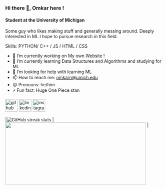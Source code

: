 ### Hi there 👋, Omkar here !
#### Student at the University of Michigan  

Some guy who likes making stuff and generally messing around. Deeply interested in ML I hope to pursue research in this field.

Skills: PYTHON/ C++ / JS / HTML / CSS

- 🔭 I’m currently working on My own Website !  
- 🌱 I’m currently learning Data Structures and Algorithms and studying for ML  
- 🤔 I’m looking for help with learning ML 
- 📫 How to reach me: omkarn@umich.edu 
- 😄 Pronouns: he/him 
- ⚡ Fun fact: Huge One Piece stan 

[<img src='https://cdn.jsdelivr.net/npm/simple-icons@3.0.1/icons/github.svg' alt='github' height='40'>](https://github.com/omin23)  [<img src='https://cdn.jsdelivr.net/npm/simple-icons@3.0.1/icons/linkedin.svg' alt='linkedin' height='40'>](https://www.linkedin.com/in/https://www.linkedin.com/in/omkar-nayak-umk//) [<img src='https://cdn.jsdelivr.net/npm/simple-icons@3.0.1/icons/instagram.svg' alt='instagram' height='40'>](https://www.instagram.com/https://www.instagram.com/omi.n_//)  

|![GitHub streak stats](https://streak-stats.demolab.com/?user=omin23) | <a href="https://github.com/omin23/github-readme-stats"><img align="top" height =200px width = 450px src="https://github-readme-stats.vercel.app/api/top-langs/?username=omin23&layout=compact&theme=buefy&hide_border=true" /></a> |





